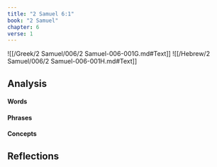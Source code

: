 ```yaml
---
title: "2 Samuel 6:1"
book: "2 Samuel"
chapter: 6
verse: 1
---
```

![[/Greek/2 Samuel/006/2 Samuel-006-001G.md#Text]]
![[/Hebrew/2 Samuel/006/2 Samuel-006-001H.md#Text]]

## Analysis

#### Words

#### Phrases

#### Concepts

## Reflections
